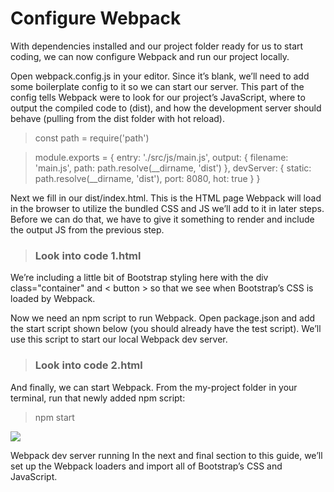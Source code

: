 # Configure Webpack 
With dependencies installed and our project folder ready for us to start coding, we can now configure Webpack and run our project locally.

Open webpack.config.js in your editor. Since it’s blank, we’ll need to add some boilerplate config to it so we can start our server. This part of the config tells Webpack were to look for our project’s JavaScript, where to output the compiled code to (dist), and how the development server should behave (pulling from the dist folder with hot reload).


> const path = require('path')

> module.exports = {
  entry: './src/js/main.js',
  output: {
    filename: 'main.js',
    path: path.resolve(__dirname, 'dist')
  },
  devServer: {
    static: path.resolve(__dirname, 'dist'),
    port: 8080,
    hot: true
  }
}

Next we fill in our dist/index.html. This is the HTML page Webpack will load in the browser to utilize the bundled CSS and JS we’ll add to it in later steps. Before we can do that, we have to give it something to render and include the output JS from the previous step.


> ### Look into code 1.html

We’re including a little bit of Bootstrap styling here with the div class="container" and < button > so that we see when Bootstrap’s CSS is loaded by Webpack.

Now we need an npm script to run Webpack. Open package.json and add the start script shown below (you should already have the test script). We’ll use this script to start our local Webpack dev server.

> ### Look into code 2.html

And finally, we can start Webpack. From the my-project folder in your terminal, run that newly added npm script:


> npm start

<img src="https://getbootstrap.com/docs/5.2/assets/img/guides/webpack-dev-server.png" />

Webpack dev server running
In the next and final section to this guide, we’ll set up the Webpack loaders and import all of Bootstrap’s CSS and JavaScript.